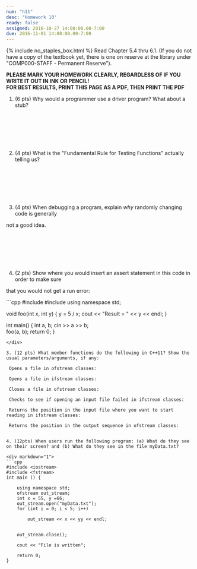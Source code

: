 ```yaml
---
num: "h11"
desc: "Homework 10"
ready: false
assigned: 2016-10-27 14:00:00.00-7:00
due: 2016-11-01 14:00:00.00-7:00
---
```

{% include no_staples_box.html %}
Read Chapter 5.4 thru 6.1. (If you do not have a copy of the textbook yet, there is one on reserve at the library under "COMP000-STAFF - Permanent Reserve"). 

<b>PLEASE MARK YOUR HOMEWORK CLEARLY, REGARDLESS OF IF YOU WRITE IT OUT IN INK OR PENCIL!<br/>
FOR BEST RESULTS, PRINT THIS PAGE AS A PDF, THEN PRINT THE PDF</b>

1. (6 pts) Why would a programmer use a driver program? What about a stub?
<div style="margin-bottom:8em"></div>

2. (4 pts) What is the "Fundamental Rule for Testing Functions" actually telling us?
<div style="margin-bottom:8em"></div>

3. (4 pts) When debugging a program, explain <i>why</i> randomly changing code is generally 

not a good idea.
<div style="margin-bottom:8em"></div>

4. (2 pts) Show where you would insert an assert statement in this code in order to make sure 

that you would not get a run error:

<div markdown="1">
```cpp
#include <iostream>
#include <cassert>
using namespace std;

void foo(int x, int y) {
  y = 5 / x;
  cout << "Result = " << y << endl;
}

int main() {
  int a, b;
  cin >> a >> b;  
  foo(a, b);
  return 0;
}
```
</div>

3. (12 pts) What member functions do the following in C++11? Show the usual parameters/arguments, if any:

 Opens a file in ofstream classes:

 Opens a file in ifstream classes:

 Closes a file in ofstream classes:

 Checks to see if opening an input file failed in ifstream classes:

 Returns the position in the input file where you want to start reading in ifstream classes:

 Returns the position in the output sequence in ofstream classes:


4. (12pts) When users run the following program: (a) What do they see on their screen? and (b) What do they see in the file myData.txt?

<div markdown="1">
```cpp
#include <iostream>
#include <fstream>
int main () {
	
	using namespace std;
	ofstream out_stream;
	int x = 55, y =66;
	out_stream.open("myData.txt");
	for (int i = 0; i < 5; i++)

		out_stream << x << yy << endl;
	
	
	out_stream.close();

	cout << "File is written";
	
	return 0;
}
```
</div>
